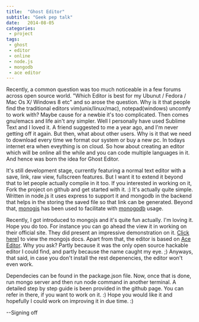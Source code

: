 ```yaml
---
title:  "Ghost Editor"
subtitle: "Geek pep talk"
date:   2014-08-05
categories:
 - project
tags:
 - ghost
 - editor
 - online
 - node.js
 - mongodb
 - ace editor
---
```

Recently, a common question was too much noticeable in a few forums across open source world. "Which Editor is best for my Ubunut / Fedora / Mac Os X/ Windows 8 etc" and so arose the question. Why is it that people find the traditional editors vim(unix/linux/mac), notepad(windows) uncomfy to work with? Maybe cause for a newbie it's too complicated. Then comes gnu/emacs and life ain't any simpler. Well I personally have used Sublime Text and I loved it. A friend suggested to me a year ago, and I'm never getting off it again. But then, what about other users. Why is it that we need to download every time we format our system or buy a new pc. In todays internet era when eveything is on cloud. So how about creating an editor which will be online all the while and you can code multiple languages in it. And hence was born the idea for Ghost Editor.

It's still development stage, currently featuring a normal text editor with a save, link, raw view, fullscreen features. But I want it to extend it beyond that to let people actually complie in it too. If you interested in working on it, Fork the project on github and get started with it. :) It's actually quite simple. Written in node.js it uses express to support it and mongodb in the backend that helps in the storing the saved file so that link can be generated. Beyond that, [monogjs](http://mafintosh.github.io/mongojs/) has been used to facilitate with [monogodb](http://www.mongodb.org/) usage.

Recently, I got introduced to mongojs and it's quite fun actually. I'm loving it. Hope you do too. For instance you can go ahead the view it in working on their official site. They did present an impressive demonstration on it. [Click here](http://mafintosh.github.io/mongojs/)] to view the mongojs docs. Apart from that, the editor is based on [Ace Editor](http://ace.c9.io/). Why you ask? Partly because it was the only open source hackable editor I could find, and partly because the name caught my eye. ;) Anyways, that said, in case you don't install the rest depenencies, the editor won't even work.

Dependecies can be found in the package.json file. Now, once that is done, run mongo server and then run node command in another terminal. A detailed step by step guide is been provided in the github page. You can refer in there, if you want to work on it. :)
Hope you would like it and hopefully I could work on improving it in due time. :)

--Signing off



